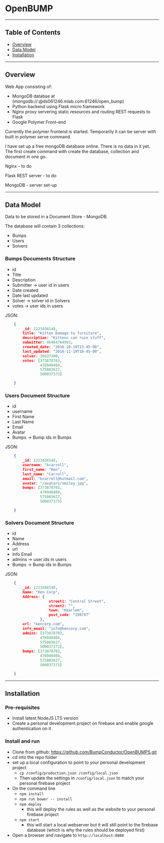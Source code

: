 # OpenBUMP

---

## Table of Contents
  * [Overview](#overview)
  * [Data Model](#data-model)
  * [Installation](#installation)

---

## Overview <a id="overview"></a>

Web App consisting of:

- MongoDB databse at (mongodb://<dbuser>:<dbpassword>@ds061246.mlab.com:61246/open_bump)
- Python backend using Flask micro framework
- Nginx proxy servering static resources and routing REST requests to Flask
- Google Polymer Front-end

Currently the polymer frontend is started. Temporarily it can be server with built in polymer serve command.

I have set up a free mongoDB database online. There is no data in it yet. The first create command with create the database, collection and document in one go.

Nginx - to do

Flask REST server - to do

MongoDB - server set-up

---

## Data Model <a id="data-model"></a>

Data to be stored in a Document Store - MongoDB.

The database will contain 3 collections:
- Bumps
- Users
- Solvers

### Bumps Documents Structure

- id	
- Title
- Description
- Submitter -> user id in users
- Date created
- Date last updated
- Solver -> solver id in Solvers
- votes -> user ids in users

JSON:

``` json
    {
	    _id: 1223456548,
	    title: "Kitten Damage to furniture",
	    description: "Kittens can ruin stuff",
	    submitter: 46464784993,
	    created_date: "2016-10-19T23-45-00",
	    last_updated: "2016-11-19T10-45-00",
		solver: 36637300,
		votes: [373878703,
				478940404,
				575003627,
				500037373]

    }
```


### Users Document Structure

- id
- username
- First Name
- Last Name
- Email
- Avatar
- Bumps -> Bump ids in Bumps

JSON:

``` json
    {
	    _id: 1223456548,
	    username: "kcarroll",
	    first_name: "Ken",
	    last_name: "Carroll",
	    email: "kcarroll@hotmail.com",
	    avatar: "/avatars/smiley.jpg",
		bumps: [373878703,
				478940404,
				575003627,
				500037373]

    }
```


### Solvers Document Structure

- id
- Name
- Address
- url
- Info Email
- admins -> user ids in users
- Bumps -> Bump ids in Bumps

JSON:

``` json
    {
	    _id: 1223456548,
	    Name: "Ken Corp",
	    Address: {
					street1: "Central Street",
					street2: "",
					town: "Haarlem",
					post_code: "1987XT"
				},
	    url: "kencorp.com",
	    info_email: "info@kencorp.com",
		admins: [373878703,
				478940404,
				575003627,
				500037373],
		bumps: [373878703,
				478940404,
				575003627,
				500037373]

    }
```

---

## Installation <a id="installation"></a>

### Pre-requisites

- Install latest NodeJS LTS version
- Create a personal development project on firebase and enable google authentication on it

### Install and run

- Clone from github: https://github.com/BumpConductor/OpenBUMPS.git
- cd into the repo folder
- set up a local configuration to point to your personal development project
    - `cp /config/production.json /config/local.json`
    - Then update the settings in `/config/local.json` to match your personal firebase project
- On the command line
    - `npm install`
    - `npm run bower -- install`
    - `npm deploy`
        - this will deploy the rules as well as the website to your personal firebase project
    - `npm start`
        - this will start a local webserver but it will still point to the firebase database (which is why the rules should be deployed first)
- Open a browser and navigate to `http://localhost:8080`

